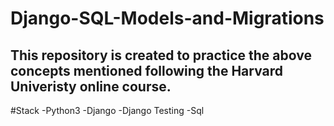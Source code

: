 # Django-SQL-Models-and-Migrations
## This repository is created to practice the above concepts mentioned following the Harvard Univeristy online course.

#Stack
-Python3
-Django
-Django Testing
-Sql


